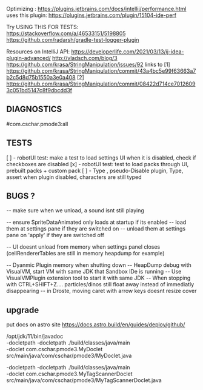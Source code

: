 
Optimizing :
https://plugins.jetbrains.com/docs/intellij/performance.html
uses this plugin:
https://plugins.jetbrains.com/plugin/15104-ide-perf


Try USING THIS FOR TESTS:
https://stackoverflow.com/a/46533151/5198805
https://github.com/radarsh/gradle-test-logger-plugin


Resources on IntelliJ API:
https://developerlife.com/2021/03/13/ij-idea-plugin-advanced/
http://vladsch.com/blog/3
https://github.com/krasa/StringManipulation/issues/92
links to
[1] https://github.com/krasa/StringManipulation/commit/43a4bc5e99f63663a7b2c5d8d75b1550a3e0a408
[2] https://github.com/krasa/StringManipulation/commit/08422d714ce70126093c051bd5147c8f9dbcdd3f


## DIAGNOSTICS
#com.cschar.pmode3:all

## TESTS

[ ] - robotUI test: make a test to load settings UI when it is disabled, check if checkboxes are disabled
[x] - robotUI test: test to load packs through UI, prebuilt packs + custom pack
[ ] - Type , pseudo-Disable plugin, Type,  assert when plugin disabled, characters are still typed

## BUGS ?

-- make sure when we unload, a sound isnt still playing

-- ensure SpriteDataAnimated only loads at startup if its enabled
-- load them at settings pane if they are switched on
-- unload them at settings pane on 'apply' if they are switched off

-- UI doesnt unload from memory when settings panel closes  (cellRendererTables are still in memory heapdump for example)

-- Dyanmic Plugin memory when shutting down
   -- HeapDump debug with VisualVM, start VM with same JDK that Sandbox IDe is running
   -- Use VisualVMPlugin extension tool to start it with same JDK
-- When stopping with CTRL+SHIFT+Z.... particles/dinos still float away instead of immediatly disappearing
-- in Droste, moving caret with arrow keys doesnt resize cover

## upgrade
put docs on astro site
https://docs.astro.build/en/guides/deploy/github/


/opt/jdk/11/bin/javadoc \
-docletpath  -docletpath ./build/classes/java/main \
  -doclet com.cschar.pmode3.MyDoclet \
src/main/java/com/cschar/pmode3/MyDoclet.java

-docletpath  -docletpath ./build/classes/java/main \
-doclet com.cschar.pmode3.MyTagScannerDoclet \
src/main/java/com/cschar/pmode3/MyTagScannerDoclet.java